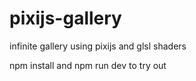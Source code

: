 # pixijs-gallery
infinite gallery using pixijs and glsl shaders

npm install and npm run dev to try out 
